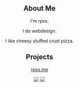 <div class="container" align="center">
   <h2>About Me</h2>
   <p>I'm rpxs.</p>
   <p>I do webdesign.</p>
   <p>I like cheesy stuffed crust pizza.</p>
   <h2>Projects</h2>
   <a href="https://rpxs.me" target="_blank">
      <p>rpxs.me
      <p>
   </a>
<tr>
<td>
   <img src="https://github-readme-stats.vercel.app/api?username=rpxs&theme=chartreuse-dark&count_private=true" />
</td>
<td>
   <img src="https://github-readme-stats.vercel.app/api/top-langs/?username=rpxs" />
   </td>
   </tr>
</div>
